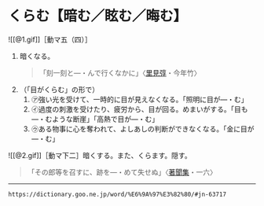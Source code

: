 # くらむ【暗む／眩む／晦む】

![[@1.gif]]［動マ五（四）］

1. 暗くなる。
    >「刻一刻と―・んで行くなかに」〈[里見弴](https://dictionary.goo.ne.jp/word/person/%E9%87%8C%E8%A6%8B%E5%BC%B4/#jn-88756)・今年竹〉
2. （「目がくらむ」の形で）
    1. ㋐強い光を受けて、一時的に目が見えなくなる。「照明に目が―・む」
    2. ㋑過度の刺激を受けたり、疲労から、目が回る。めまいがする。「目も―・むような断崖」「高熱で目が―・む」
    3. ㋒ある物事に心を奪われて、よしあしの判断ができなくなる。「金に目が―・む」
        

![[@2.gif]]［動マ下二］暗くする。また、くらます。隠す。
>「その郎等を召すに、跡を―・めて失せぬ」〈[著聞集](https://dictionary.goo.ne.jp/word/%E5%8F%A4%E4%BB%8A%E8%91%97%E8%81%9E%E9%9B%86/#jn-78311)・一六〉

---
`https://dictionary.goo.ne.jp/word/%E6%9A%97%E3%82%80/#jn-63717`